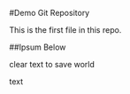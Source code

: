 #Demo Git Repository

This is the first file in this repo.

##Ipsum Below

clear text to save world


text
